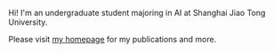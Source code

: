 Hi! I'm an undergraduate student majoring in AI at Shanghai Jiao Tong University.

Please visit [my homepage](https://rafadd.github.io) for my publications and more.

